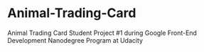 # Animal-Trading-Card
Animal Trading Card Student Project #1 during Google Front-End Development Nanodegree Program at Udacity
